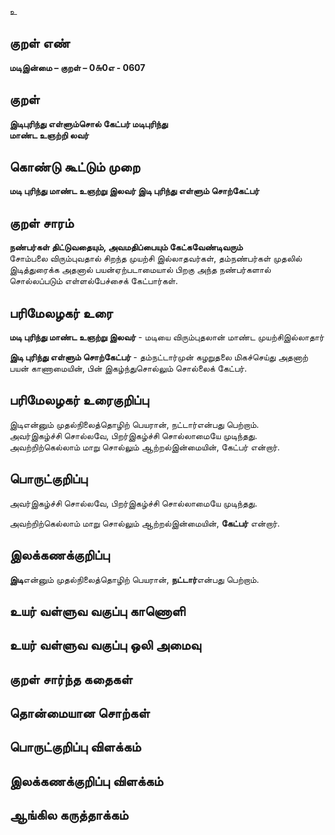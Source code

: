 உ

## குறள் எண் 

**மடிஇன்மை – குறள் – 0௬0எ - 0607**  

## குறள் 

**இடிபுரிந்து எள்ளும்சொல் கேட்பர் மடிபுரிந்து  
மாண்ட உஞற்றி லவர்**  

## கொண்டு கூட்டும் முறை

**மடி புரிந்து மாண்ட உஞற்று இலவர் இடி புரிந்து எள்ளும் சொற்கேட்பர்**

## குறள் சாரம் 

**நண்பர்கள் திட்டுவதையும், அவமதிப்பையும் கேட்கவேண்டிவரும்**  
சோம்பலை விரும்புவதால் சிறந்த முயற்சி இல்லாதவர்கள், தம்நண்பர்கள் முதலில் இடித்துரைக்க அதனால் பயன்ஏற்படாமையால் பிறகு அந்த நண்பர்களால் சொல்லப்படும் எள்ளல்பேச்சைக் கேட்பார்கள்.  

## பரிமேலழகர் உரை

**மடி புரிந்து மாண்ட உஞற்று இலவர்** - மடியை விரும்புதலான் மாண்ட முயற்சிஇல்லாதார்   

**இடி புரிந்து எள்ளும் சொற்கேட்பர்** - தம்நட்டார்முன் கழறுதலை மிகச்செய்து அதனாற் பயன் காணாமையின், பின் இகழ்ந்துசொல்லும் சொல்லைக் கேட்பர்.   

## பரிமேலழகர் உரைகுறிப்பு   

இடிஎன்னும் முதல்நிலைத்தொழிற் பெயரான், நட்டார்என்பது பெற்றாம்.  
அவர்இகழ்ச்சி சொல்லவே, பிறர்இகழ்ச்சி சொல்லாமையே முடிந்தது.  
அவற்றிற்கெல்லாம் மாறு சொல்லும் ஆற்றல்இன்மையின், கேட்பர் என்றார்.  

## பொருட்குறிப்பு 

அவர்இகழ்ச்சி சொல்லவே, பிறர்இகழ்ச்சி சொல்லாமையே முடிந்தது.  

அவற்றிற்கெல்லாம் மாறு சொல்லும் ஆற்றல்இன்மையின், **கேட்பர்** என்றார். 

## இலக்கணக்குறிப்பு  

**இடி**என்னும் முதல்நிலைத்தொழிற் பெயரான், **நட்டார்**என்பது பெற்றாம்.    

## உயர் வள்ளுவ வகுப்பு காணொளி


## உயர் வள்ளுவ வகுப்பு ஒலி அமைவு 

 
## குறள் சார்ந்த கதைகள் 


## தொன்மையான சொற்கள்


## பொருட்குறிப்பு விளக்கம்


## இலக்கணக்குறிப்பு விளக்கம்


## ஆங்கில கருத்தாக்கம் 


